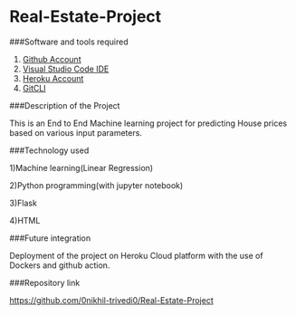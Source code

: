 # Real-Estate-Project

###Software and tools required
1. [Github Account](https://github.com)
2. [Visual Studio Code IDE](https://code.visualstudio.com/)
3. [Heroku Account](https://heroku.com)
4. [GitCLI](https://git-scm.com/)

###Description of the Project

This is an End to End Machine learning project for predicting House prices based on various input parameters.

###Technology used 

1)Machine learning(Linear Regression)

2)Python programming(with jupyter notebook)

3)Flask

4)HTML

###Future integration

Deployment of the project on Heroku Cloud platform with the use of Dockers and github action.

###Repository link

https://github.com/0nikhil-trivedi0/Real-Estate-Project
